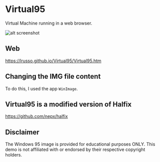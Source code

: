 # Virtual95

Virtual Machine running in a web browser.

![alt screenshot](https://raw.githubusercontent.com/lrusso/Virtual95/main/Virtual95.png)

## Web

https://lrusso.github.io/Virtual95/Virtual95.htm

## Changing the IMG file content

To do this, I used the app ```WinImage```.

## Virtual95 is a modified version of Halfix

https://github.com/nepx/halfix

## Disclaimer

The Windows 95 image is provided for educational purposes ONLY. This demo is not affiliated with or endorsed by their respective copyright holders.
